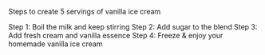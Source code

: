 Steps to create 5 servings of vanilla ice cream

Step 1: Boil the milk and keep stirring
Step 2: Add sugar to the blend
Step 3: Add fresh cream and vanilla essence
Step 4: Freeze & enjoy your homemade vanilla ice cream